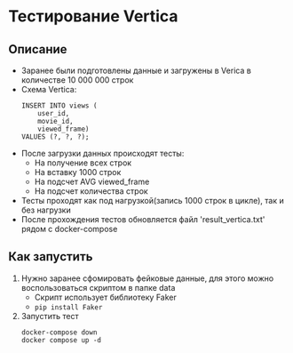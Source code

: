 # Тестирование Vertica
## Описание
- Заранее были подготовлены данные и загружены в Verica в количестве 10 000 000 строк
- Схема Vertica:
    ```
  INSERT INTO views (
        user_id,
        movie_id,
        viewed_frame) 
    VALUES (?, ?, ?);
    ```
- После загрузки данных происходят тесты:
  - На получение всех строк
  - На вставку 1000 строк
  - На подсчет AVG viewed_frame
  - На подсчет количества строк
- Тесты проходят как под нагрузкой(запись 1000 строк в цикле), так и без нагрузки
- После прохождения тестов обновляется файл 'result_vertica.txt' рядом с docker-compose

## Как запустить
1) Нужно заранее сфомировать фейковые данные, для этого можно воспользоваться скриптом в папке data
   - Скрипт использует библиотеку Faker
   - ```pip install Faker```
2) Запустить тест
    ```docker
    docker-compose down
    docker compose up -d
    ```

